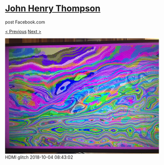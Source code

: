 # [John Henry Thompson](../README.md)
post Facebook.com

[< Previous](2018-10-05-4.md) [Next >](2018-10-03-1.md)

[![](../media/2018-10-04/Timeline-Photos-HDMI-glitch.jpg)](../README.md)
HDMI glitch
2018-10-04 08:43:02